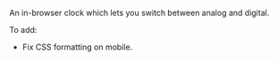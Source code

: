 An in-browser clock which lets you switch between analog and digital.

To add:

- Fix CSS formatting on mobile.
